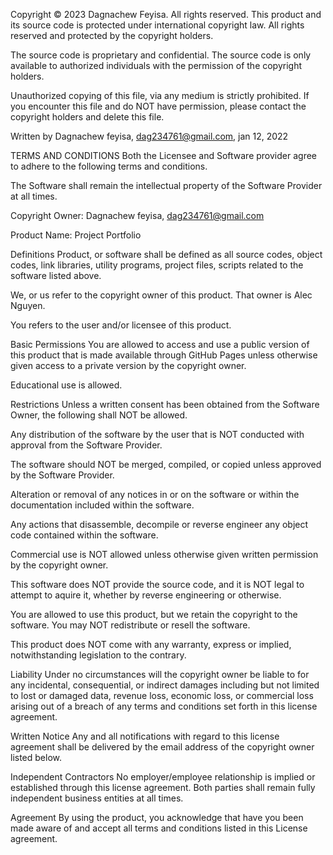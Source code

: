 Copyright © 2023 Dagnachew Feyisa. All rights reserved.
This product and its source code is protected under international copyright law. All rights reserved and protected by the copyright holders.

The source code is proprietary and confidential. The source code is only available to authorized individuals with the permission of the copyright holders.

Unauthorized copying of this file, via any medium is strictly prohibited. If you encounter this file and do NOT have permission, please contact the copyright holders and delete this file.

Written by Dagnachew feyisa, dag234761@gmail.com, jan 12, 2022

TERMS AND CONDITIONS
Both the Licensee and Software provider agree to adhere to the following terms and conditions.

The Software shall remain the intellectual property of the Software Provider at all times.

Copyright Owner: Dagnachew feyisa, dag234761@gmail.com

Product Name: Project Portfolio

Definitions
Product, or software shall be defined as all source codes, object codes, link libraries, utility programs, project files, scripts related to the software listed above.

We, or us refer to the copyright owner of this product. That owner is Alec Nguyen.

You refers to the user and/or licensee of this product.

Basic Permissions
You are allowed to access and use a public version of this product that is made available through GitHub Pages unless otherwise given access to a private version by the copyright owner.

Educational use is allowed.

Restrictions
Unless a written consent has been obtained from the Software Owner, the following shall NOT be allowed.

Any distribution of the software by the user that is NOT conducted with approval from the Software Provider.

The software should NOT be merged, compiled, or copied unless approved by the Software Provider.

Alteration or removal of any notices in or on the software or within the documentation included within the software.

Any actions that disassemble, decompile or reverse engineer any object code contained within the software.

Commercial use is NOT allowed unless otherwise given written permission by the copyright owner.

This software does NOT provide the source code, and it is NOT legal to attempt to aquire it, whether by reverse engineering or otherwise.

You are allowed to use this product, but we retain the copyright to the software. You may NOT redistribute or resell the software.

This product does NOT come with any warranty, express or implied, notwithstanding legislation to the contrary.

Liability
Under no circumstances will the copyright owner be liable to for any incidental, consequential, or indirect damages including but not limited to lost or damaged data, revenue loss, economic loss, or commercial loss arising out of a breach of any terms and conditions set forth in this license agreement.

Written Notice
Any and all notifications with regard to this license agreement shall be delivered by the email address of the copyright owner listed below.

Independent Contractors
No employer/employee relationship is implied or established through this license agreement. Both parties shall remain fully independent business entities at all times.

Agreement
By using the product, you acknowledge that have you been made aware of and accept all terms and conditions listed in this License agreement.
